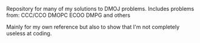 Repository for many of my solutions to DMOJ problems.
Includes problems from:
  CCC/CCO
  DMOPC
  ECOO
  DMPG
  and others

Mainly for my own reference but also to show that I'm not completely useless at coding.

